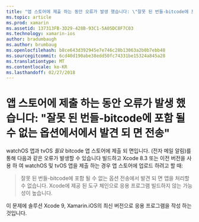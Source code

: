 ```yaml
---
title: "앱 스토어에 제출 하는 동안 오류가 발생 했습니다: \"잘못 된 번들-bitcode에 포함 될 수 없는 옵션에서에서 발견 되 면 전송\""
ms.topic: article
ms.prod: xamarin
ms.assetid: 137313FB-3D29-428B-93C1-5A05DC8F7C03
ms.technology: xamarin-ios
author: bradumbaugh
ms.author: brumbaug
ms.openlocfilehash: b8ce643d392945e7e746c28b13063a2b0b7ebb48
ms.sourcegitcommit: 6cd40d190abe38edd50fc74331be15324a845a28
ms.translationtype: MT
ms.contentlocale: ko-KR
ms.lasthandoff: 02/27/2018
---
```

# <a name="error-when-submitting-to-app-store-invalid-bundle---options-not-allowed-to-be-embedded-in-bitcode-are-detected-in-the-submission"></a>앱 스토어에 제출 하는 동안 오류가 발생 했습니다: "잘못 된 번들-bitcode에 포함 될 수 없는 옵션에서에서 발견 되 면 전송"

watchOS 앱과 tvOS _필요_ bitcode 앱 스토어에 제출 되 면입니다. (전자 메일 알림)를 통해 다음과 같은 오류가 발생할 수 있습니다 빌드하고 Xcode 8.3 또는 이전 버전을 사용 하 여 watchOS 및 tvOS 앱을 제출 하는 경우 앱 스토어에 업로드 하려고 할 때:

>잘못 된 번들-bitcode에 포함 될 수 없는 옵션 전송에서 발견 되 면 앱을 처리할 수 없습니다. Xcode에 제공 된 도구 체인으로 응용 프로그램 빌드하지 않는 가능성이 높습니다.

이 문제에 솔루션 Xcode 9, Xamarin.iOS의 최신 버전으로 응용 프로그램을 작성 하는 것입니다.
